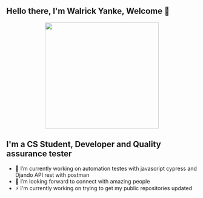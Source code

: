 ## Hello there, I'm Walrick Yanke, Welcome 👋

<p align="center">
  <img  align="center" src="https://media.giphy.com/media/du3J3cXyzhj75IOgvA/giphy.gif"  width="300" height="280"/>
</p>

## I'm a CS Student, Developer and Quality assurance tester

- 🔭 I’m currently working on automation testes with javascript cypress and Djando API rest with postman
- 🧠 I’m looking forward to connect with amazing people
- ⚡ I'm currently working on trying to get my public repositories updated

<br />
<br />
